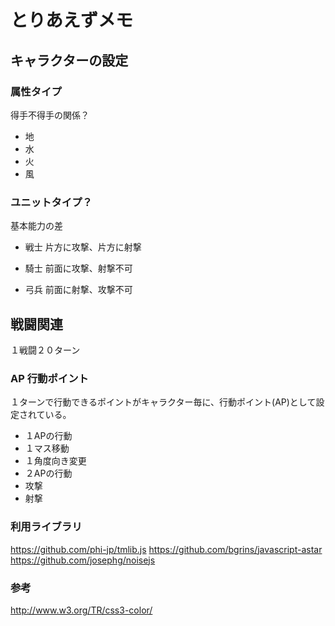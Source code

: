
# とりあえずメモ

## キャラクターの設定

### 属性タイプ

得手不得手の関係？

- 地
- 水
- 火
- 風

### ユニットタイプ？

基本能力の差

- 戦士
片方に攻撃、片方に射撃

- 騎士
前面に攻撃、射撃不可

- 弓兵
前面に射撃、攻撃不可

## 戦闘関連

１戦闘２０ターン

### AP 行動ポイント

１ターンで行動できるポイントがキャラクター毎に、行動ポイント(AP)として設定されている。

- １APの行動
 - １マス移動
 - １角度向き変更
- ２APの行動
 - 攻撃
 - 射撃

### 利用ライブラリ

https://github.com/phi-jp/tmlib.js
https://github.com/bgrins/javascript-astar
https://github.com/josephg/noisejs


### 参考
http://www.w3.org/TR/css3-color/
